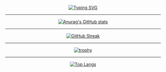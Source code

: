 <div align="center">
  
[![Typing SVG](https://readme-typing-svg.demolab.com?font=comic+san&weight=800&duration=2000&pause=1000&color=164FFF&center=true&vCenter=true&width=435&height=100&lines=Hello+there+!+%F0%9F%91%8B;This+is+MMG;Welcome+to+my+Profile+%F0%9F%98%84)](https://git.io/typing-svg)
<hr>

[![Anurag's GitHub stats](https://github-readme-stats.vercel.app/api?username=MMG606&show_icons=true&count_private=true&theme=algolia&hide=contribs,prs)](https://github.com/anuraghazra/github-readme-stats)
<br>
<hr>

[![GitHub Streak](http://github-readme-streak-stats.herokuapp.com?user=MMG606&theme=github-dark-blue&border_radius=25&card_width=500)](https://git.io/streak-stats)
<br>
<hr>

[![trophy](https://github-profile-trophy.vercel.app/?username=MMG606&theme=algolia&row=2&column=3&title=Commits,Repositories,Stars,Followers,PullRequest,Issues)](https://github.com/ryo-ma/github-profile-trophy)
<br>
<hr>

[![Top Langs](https://github-readme-stats.vercel.app/api/top-langs/?username=MMG606)](https://github.com/anuraghazra/github-readme-stats)

</div>

<!--
**MMG606/MMG606** is a ✨ _special_ ✨ repository because its `README.md` (this file) appears on your GitHub profile.

Here are some ideas to get you started:

- 🔭 I’m currently working on ...
- 🌱 I’m currently learning ...
- 👯 I’m looking to collaborate on ...
- 🤔 I’m looking for help with ...
- 💬 Ask me about ...
- 📫 How to reach me: ...
- 😄 Pronouns: ...
- ⚡ Fun fact: ...
-->
